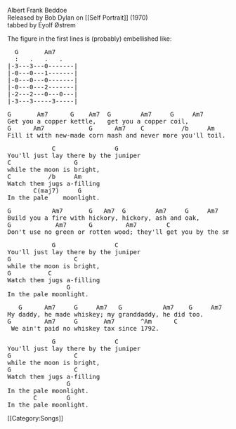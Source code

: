 Albert Frank Beddoe<br>
Released by Bob Dylan on [[Self Portrait]] (1970)<br>
tabbed by Eyolf Østrem

The figure in the first lines is (probably) embellished like:

<pre class="tab">
  G       Am7
  :   .   .   .
|-3---3---0-------|
|-0---0---1-------|
|-0---0---0-------|
|-0---0---2-------|
|-2---2---0---0---|
|-3---3-----3-----|
</pre>

<pre class="verse">
G       Am7      G    Am7  G        Am7     G     Am7
Get you a copper kettle,   get you a copper coil,
G      Am7            G      Am7    C          /b     Am
Fill it with new-made corn mash and never more you'll toil.
</pre>

<pre class="refrain">
            C                G
You'll just lay there by the juniper
C                 G
while the moon is bright,
C          /b     Am
Watch them jugs a-filling
       C(maj7)     G
In the pale    moonlight.
</pre>

<pre class="verse">
G           Am7       G   Am7  G        Am7     G     Am7
Build you a fire with hickory, hickory, ash and oak,
G            Am7      G         Am7        C
Don't use no green or rotten wood; they'll get you by the smoke.
</pre>

<pre class="refrain">
            G                C
You'll just lay there by the juniper
G                 C
while the moon is bright,
G          C
Watch them jugs a-filling
                G
In the pale moonlight.
</pre>

<pre class="verse">
   G      Am7     G     Am7   G           Am7    G     Am7
My daddy, he made whiskey; my granddaddy, he did too.
G         Am7     G       Am7       ^Am      C
 We ain't paid no whiskey tax since 1792.
</pre>

<pre class="refrain">
            G                C
You'll just lay there by the juniper
G                 C
while the moon is bright,
G                 C
Watch them jugs a-filling
                G
In the pale moonlight.
       C        G
In the pale moonlight.
</pre>

[[Category:Songs]]